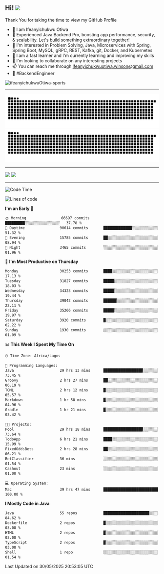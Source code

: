 <!-- BLOG-POST-LIST:START --><!-- BLOG-POST-LIST:END -->

## Hi! <img src="https://media.giphy.com/media/hvRJCLFzcasrR4ia7z/giphy.gif" width="4%"> 

Thank You for taking the time to view my GitHub Profile

- 👋 I am Ifeanyichukwu Otiwa
- 🚀 Experienced Java Backend Pro, boosting app performance, security, & scalability. Let's build something extraordinary together!
- 👀 I'm interested in Problem Solving, Java, Microservices with Spring, Spring Boot, MySQL, gRPC, REST, Kafka, git, Docker, and Kubernetes
- 🌱 I am a fast learner and I'm currently learning and improving my skills
- 💞️ I'm looking to collaborate on any interesting projects
- 📫 You can reach me through ifeanyichukwuotiwa.winson@gmail.com
- 🚀 #BackendEngineer

<p align="left" marginTop="10px"> <img src="https://komarev.com/ghpvc/?username=ifeanyichukwuOtiwa-sports&label=Profile%20views&color=0e75b6&style=for-the-badge" alt="ifeanyichukwuOtiwa-sports" /> </p>

***

<!--🐍📈SNAKEGRAPH / 🌐WEBSITE: https://github.com/Platane/snk -->
![github contribution grid snake animation](https://raw.githubusercontent.com/ifeanyichukwuOtiwa-sports/ifeanyichukwuOtiwa-sports/output/github-contribution-grid-snake-dark.svg#gh-dark-mode-only)![github contribution grid snake animation](https://raw.githubusercontent.com/ifeanyichukwuOtiwa-sports/ifeanyichukwuOtiwa-sports/output/github-contribution-grid-snake.svg#gh-light-mode-only)

***

<p float="left">
  <img float="left" src="https://github-readme-stats.vercel.app/api?username=ifeanyichukwuOtiwa-sports&count_private=true&include_all_commits=true&theme=react&show_icons=true" />
  <img float="right" src="https://github-readme-stats.vercel.app/api/top-langs/?username=ifeanyichukwuOtiwa-sports&layout=compact&show_icons=true&theme=react" /> 
</p>

***



<!--START_SECTION:waka-->
![Code Time](http://img.shields.io/badge/Code%20Time-3%2C762%20hrs%201%20min-blue)

![Lines of code](https://img.shields.io/badge/From%20Hello%20World%20I%27ve%20Written-50.4%20million%20lines%20of%20code-blue)

**I'm an Early 🐤** 

```text
🌞 Morning                66697 commits       █████████░░░░░░░░░░░░░░░░   37.78 % 
🌆 Daytime                90614 commits       █████████████░░░░░░░░░░░░   51.32 % 
🌃 Evening                15785 commits       ██░░░░░░░░░░░░░░░░░░░░░░░   08.94 % 
🌙 Night                  3465 commits        ░░░░░░░░░░░░░░░░░░░░░░░░░   01.96 % 
```
📅 **I'm Most Productive on Thursday** 

```text
Monday                   30253 commits       ████░░░░░░░░░░░░░░░░░░░░░   17.13 % 
Tuesday                  31827 commits       █████░░░░░░░░░░░░░░░░░░░░   18.03 % 
Wednesday                34323 commits       █████░░░░░░░░░░░░░░░░░░░░   19.44 % 
Thursday                 39042 commits       ██████░░░░░░░░░░░░░░░░░░░   22.11 % 
Friday                   35266 commits       █████░░░░░░░░░░░░░░░░░░░░   19.97 % 
Saturday                 3920 commits        █░░░░░░░░░░░░░░░░░░░░░░░░   02.22 % 
Sunday                   1930 commits        ░░░░░░░░░░░░░░░░░░░░░░░░░   01.09 % 
```


📊 **This Week I Spent My Time On** 

```text
🕑︎ Time Zone: Africa/Lagos

💬 Programming Languages: 
Java                     29 hrs 13 mins      ██████████████████░░░░░░░   73.45 % 
Groovy                   2 hrs 27 mins       ██░░░░░░░░░░░░░░░░░░░░░░░   06.19 % 
TOML                     2 hrs 12 mins       █░░░░░░░░░░░░░░░░░░░░░░░░   05.57 % 
Markdown                 1 hr 58 mins        █░░░░░░░░░░░░░░░░░░░░░░░░   04.96 % 
Gradle                   1 hr 21 mins        █░░░░░░░░░░░░░░░░░░░░░░░░   03.42 % 

🐱‍💻 Projects: 
Pool                     29 hrs 18 mins      ██████████████████░░░░░░░   73.64 % 
TodoApp                  6 hrs 21 mins       ████░░░░░░░░░░░░░░░░░░░░░   15.99 % 
FixedOddsBets            2 hrs 28 mins       ██░░░░░░░░░░░░░░░░░░░░░░░   06.21 % 
BetClassifier            36 mins             ░░░░░░░░░░░░░░░░░░░░░░░░░   01.54 % 
Cashout                  23 mins             ░░░░░░░░░░░░░░░░░░░░░░░░░   01.00 % 

💻 Operating System: 
Mac                      39 hrs 47 mins      █████████████████████████   100.00 % 
```

**I Mostly Code in Java** 

```text
Java                     55 repos            █████████████████████░░░░   84.62 % 
Dockerfile               2 repos             █░░░░░░░░░░░░░░░░░░░░░░░░   03.08 % 
HTML                     2 repos             █░░░░░░░░░░░░░░░░░░░░░░░░   03.08 % 
TypeScript               2 repos             █░░░░░░░░░░░░░░░░░░░░░░░░   03.08 % 
Shell                    1 repo              ░░░░░░░░░░░░░░░░░░░░░░░░░   01.54 % 
```




 Last Updated on 30/05/2025 20:53:05 UTC
<!--END_SECTION:waka-->

<!--
<p align="center">
![trophy](https://github-profile-trophy.vercel.app/?username=ifeanyichukwuOtiwa-sports&theme=onedark) (https://github.com/ryo-ma/github-profile-trophy)
</p>
-->

<!---
ifeanyi-otiwa/ifeanyi-otiwa is a ✨ special ✨ repository because its `README.md` (this file) appears on your GitHub profile.
You can click the Preview link to take a look at your changes.
--->

